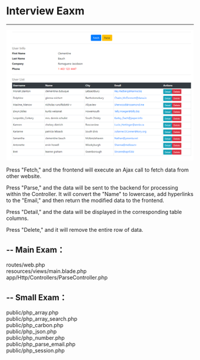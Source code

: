 # Interview Eaxm
----
![Screenshot 2023-10-22 085341.png](https://github.com/shusei/eaxm/blob/main/Screenshot%202023-10-22%20085341.png)

Press "Fetch," and the frontend will execute an Ajax call to fetch data from other website.  

Press "Parse," and the data will be sent to the backend for processing within the Controller. It will convert the "Name" to lowercase, add hyperlinks to the "Email," and then return the modified data to the frontend.  

Press "Detail," and the data will be displayed in the corresponding table columns.  

Press "Delete," and it will remove the entire row of data.  

--
Main Exam：  
--
routes/web.php  
resources/views/main.blade.php  
app/Http/Controllers/ParseController.php  


--
Small Exam：  
--
public/php_array.php  
public/php_array_search.php  
public/php_carbon.php  
public/php_json.php  
public/php_number.php  
public/php_parse_email.php  
public/php_session.php  
